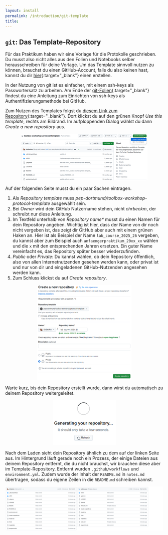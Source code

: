 ```yaml
---
layout: install
permalink: /introduction/git-template
title:
---
```


## `git`: Das Template-Repository

Für das Praktikum haben wir eine Vorlage für die Protokolle geschrieben.
Du musst also nicht alles aus den Folien und Notebooks selber herausschreiben für deine Vorlage.
Um das Template sinnvoll nutzen zu können, brauchst du einen GitHub-Account,
falls du also keinen hast, kannst du dir
[hier](https://github.com/signup?ref_cta=Sign+up&ref_loc=header+logged+out&ref_page=%2Feducation&source=header){:target="_blank"}
einen erstellen.

In der Nutzung von git ist es einfacher, mit einem ssh-keys als Passwortersatz zu arbeiten.
Am Ende der [git-Folien](https://toolbox.pep-dortmund.org/files/archive/current/git.pdf){:target="_blank"}
findest du eine Anleitung zum Einrichten von ssh-keys als Authentifizierungsmethode bei GitHub.

Zum Nutzen des Templates folgst du
[diesem Link zum Repository](https://github.com/pep-dortmund/toolbox-workshop-protocol-template){:target="_blank"}.
Dort klickst du auf den grünen Knopf _Use this template_, rechts am Bildrand.
Im aufploppenden Dialog wählst du dann _Create a new repository_ aus.

<p align="center">
  <img alt="" src="/img/toolbox/template_0.png" style="max-width:80%;" />
</p>

Auf der folgenden Seite musst du ein paar Sachen eintragen.

1. Als _Repository template_ muss _pep-dortmund/toolbox-workshop-protocol-template_ ausgewählt sein.
2. Bei _Owner_ wird dein GitHub Nutzername stehen, nicht _chrbeckm_, der schreibt nur diese Anleitung.
3. Im Textfeld unterhalb von _Repository name*_ musst du einen Namen für dein Repository angeben.
  Wichtig ist hier, dass der Name von dir noch nicht vergeben ist, das zeigt dir GitHub aber auch mit einem grünen Haken an.
   Hier ist als Beispiel der Name `lab_course_2025_26` vergeben,
   du kannst aber zum Beispiel auch `anfaengerpraktikum_20xx_xx` wählen und die `x` mit den entsprechenden Jahren ersetzen.
   Ein guter Name vereinfacht es, das Repository später besser wiederzufinden.
4. _Public_ oder _Private_: Du kannst wählen, ob dein Repository öffentlich,
  also von allen Internetnutzenden gesehen werden kann, oder privat ist
  und nur von dir und eingeladenen GitHub-Nutzenden angesehen werden kann.
5. Zum Schluss klickst du auf _Create repository_.

<p align="center">
  <img alt="" src="/img/toolbox/template_1.png" style="max-width:60%;" />
</p>

Warte kurz, bis dein Repository erstellt wurde,
dann wirst du automatisch zu deinem Repository weitergeleitet.

<p align="center">
  <img alt="" src="/img/toolbox/template_2.png" style="max-width:40%;" />
</p>

Nach dem Laden sieht dein Repository ähnlich zu dem auf der linken Seite aus.
Im Hintergrund läuft gerade noch ein Prozess, der einige Dateien aus deinem Repository
entfernt, die du nicht brauchst, wir brauchen diese aber im Template-Repository.
Entfernt wurden `.github/workflows` und `environment.yml`.
Zudem wurde der Inhalt der `README.md` in `notes.md` übertragen,
sodass du eigene Zeilen in die `README.md` schreiben kannst.

<p align="center">
  <img alt="" src="/img/toolbox/template_3.png" style="max-width:100%;" />
</p>
